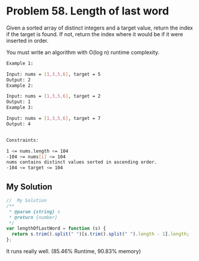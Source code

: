 # Problem 58. Length of last word

Given a sorted array of distinct integers and a target value, return the index if the target is found. If not, return the index where it would be if it were inserted in order.

You must write an algorithm with O(log n) runtime complexity.

```bash
Example 1:

Input: nums = [1,3,5,6], target = 5
Output: 2
Example 2:

Input: nums = [1,3,5,6], target = 2
Output: 1
Example 3:

Input: nums = [1,3,5,6], target = 7
Output: 4


Constraints:

1 <= nums.length <= 104
-104 <= nums[i] <= 104
nums contains distinct values sorted in ascending order.
-104 <= target <= 104
```

## My Solution

```js
//  My Solution
/**
 * @param {string} s
 * @return {number}
 */
var lengthOfLastWord = function (s) {
  return s.trim().split(" ")[s.trim().split(" ").length - 1].length;
};
```

It runs really well. (85.46% Runtime, 90.83% memory)

